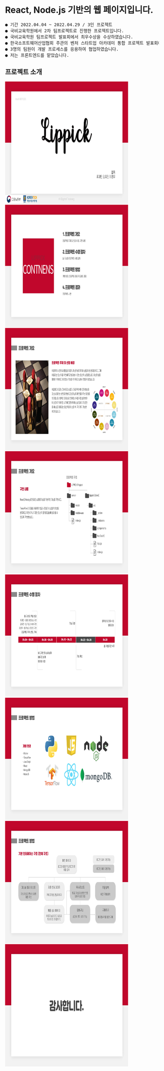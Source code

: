 React, Node.js 기반의 웹 페이지입니다.
=================================

<pre>
● 기간 2022.04.04 ~ 2022.04.29 / 3인 프로젝트
● 국비교육학원에서 2차 팀프로젝트로 진행한 프로젝트입니다. 
● 국비교육학원 팀프로젝트 발표회에서 최우수상을 수상하였습니다.
● 한국소프트웨어산업협회 주관의 벤처 스타트업 아카데미 통합 프로젝트 발표회에서 최우수상을 수상하였습니다.
● 3명의 팀원이 개발 프로세스를 응용하여 협업하였습니다.
● 저는 프론트엔드를 맡았습니다.
</pre>


프로젝트 소개
------------




<img src="ppt/1.JPG" width="80%" height="400px" alt="1"></img><br/>
<img src="ppt/2.JPG" width="80%" height="400px" alt="1"></img><br/>
<img src="ppt/4.JPG" width="80%" height="400px" alt="1"></img><br/>
<img src="ppt/5.JPG" width="80%" height="400px" alt="1"></img><br/>
<img src="ppt/7.JPG" width="80%" height="400px" alt="1"></img><br/>
<img src="ppt/9.JPG" width="80%" height="400px" alt="1"></img><br/>
<img src="ppt/11.JPG" width="80%" height="400px" alt="1"></img><br/>
<img src="ppt/13.JPG" width="80%" height="400px" alt="1"></img><br/>

